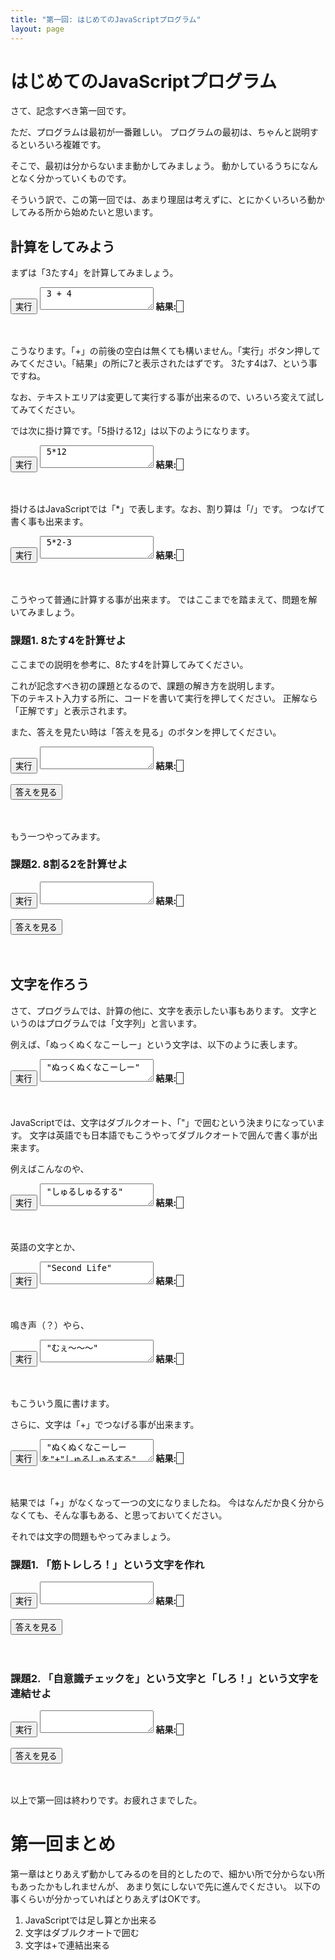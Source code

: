 ```yaml
---
title: "第一回: はじめてのJavaScriptプログラム"
layout: page
---
```


<link rel="stylesheet" href="https://cdnjs.cloudflare.com/ajax/libs/codemirror/5.35.0/codemirror.css" />
<script src="https://cdnjs.cloudflare.com/ajax/libs/codemirror/5.35.0/codemirror.js"></script>
<script src="https://cdnjs.cloudflare.com/ajax/libs/codemirror/5.35.0/mode/javascript/javascript.js"></script>
<style>
    .CodeMirror { height: auto; border: 1px solid #ddd; }
    .console { border: 1px solid #333; color: rgb(48, 68, 216); padding: 0px 5px 0px 5px; }

    .answer {color: red;  }
    .hideanswer { display: none; }
    .result {font-size: large;}
    .wrong {color: red;  }
    .correct {color: rgb(0, 89, 255);  }

</style>

<script type="text/javascript" src="https://rawgit.com/karino2/js-introduction/master/scripts/env.js"></script>
<script>
var questions = [];

  document.body.onload = function() {
    var idlist = ["ex1", "ex2", "ex3", "ex4", "ex5", "ex6", "ex7", "ex8"];
    setupAllRepls(idlist);

    setupAllQuestions(questions);
  }
</script>

# はじめてのJavaScriptプログラム

さて、記念すべき第一回です。

ただ、プログラムは最初が一番難しい。
プログラムの最初は、ちゃんと説明するといろいろ複雑です。

そこで、最初は分からないまま動かしてみましょう。
動かしているうちになんとなく分かっていくものです。

そういう訳で、この第一回では、あまり理屈は考えずに、とにかくいろいろ動かしてみる所から始めたいと思います。

## 計算をしてみよう

まずは「3たす4」を計算してみましょう。

<div id="ex1">
<input type="button" value="実行" />
<textarea>
 3 + 4</textarea>
<b>結果:</b> <span class="console"></span><br>
</div>

　  

こうなります。「+」の前後の空白は無くても構いません。「実行」ボタン押してみてください。「結果」の所に7と表示されたはずです。
3たす4は7、という事ですね。

なお、テキストエリアは変更して実行する事が出来るので、いろいろ変えて試してみてください。

では次に掛け算です。「5掛ける12」は以下のようになります。

<div id="ex2">
<input type="button" value="実行" />
<textarea>
 5*12</textarea>
<b>結果:</b> <span class="console"></span><br>
</div>

　  

掛けるはJavaScriptでは「*」で表します。なお、割り算は「/」です。
つなげて書く事も出来ます。

<div id="ex3">
<input type="button" value="実行" />
<textarea>
 5*2-3</textarea>
<b>結果:</b> <span class="console"></span><br>
</div>

　  

こうやって普通に計算する事が出来ます。
ではここまでを踏まえて、問題を解いてみましょう。


### 課題1. 8たす4を計算せよ

ここまでの説明を参考に、8たす4を計算してみてください。

これが記念すべき初の課題となるので、課題の解き方を説明します。  
下のテキスト入力する所に、コードを書いて実行を押してください。
正解なら「正解です」と表示されます。

また、答えを見たい時は「答えを見る」のボタンを押してください。

<script>
  questions.push({
    id: "q1",
    verifyScript: function(str) {
        if(str.indexOf("+") != -1){
            return true;
        }
        return "+を使ってください。"
    },
    verifyAnswer: function(val) {
        if(val == 12) {
            return true;
        }
        return "結果が違います。"
    }
  });
 </script>

<div id="q1">
<input type="button" value="実行" />
<textarea>
</textarea>
<b>結果:</b> <span class="console"></span><br>
<span class="result"></span><br>
<input type="button" value="答えを見る" />
<div class="answer hideanswer">
答え:<br>
8+4
</div>        
</div>

　  

もう一つやってみます。

### 課題2. 8割る2を計算せよ

<script>
  questions.push({
    id: "q2",
    verifyScript: function(str) {
        if(str.indexOf("/") != -1){
            return true;
        }
        return "/を使ってください。"
    },
    verifyAnswer: function(val) {
        if(val == 4) {
            return true;
        }
        return "結果が違います。"
    }
  });
 </script>

<div id="q2">
<input type="button" value="実行" />
<textarea>
</textarea>
<b>結果:</b> <span class="console"></span><br>
<span class="result"></span><br>
<input type="button" value="答えを見る" />
<div class="answer hideanswer">
答え:<br>
8/2
</div>        
</div>

　  
  


## 文字を作ろう

さて、プログラムでは、計算の他に、文字を表示したい事もあります。
文字というのはプログラムでは「文字列」と言います。

例えば、「ぬっくぬくなこーしー」という文字は、以下のように表します。

<div id="ex4">
<input type="button" value="実行" />
<textarea>
 "ぬっくぬくなこーしー"</textarea>
<b>結果:</b> <span class="console"></span><br>
</div>

　  

JavaScriptでは、文字はダブルクオート、「"」で囲むという決まりになっています。
文字は英語でも日本語でもこうやってダブルクオートで囲んで書く事が出来ます。

例えばこんなのや、

<div id="ex5">
<input type="button" value="実行" />
<textarea>
 "しゅるしゅるする"</textarea>
<b>結果:</b> <span class="console"></span><br>
</div>

　  


英語の文字とか、
<div id="ex6">
<input type="button" value="実行" />
<textarea>
 "Second Life"</textarea>
<b>結果:</b> <span class="console"></span><br>
</div>

　  

鳴き声（？）やら、
<div id="ex7">
<input type="button" value="実行" />
<textarea>
 "むぇ〜〜〜"</textarea>
<b>結果:</b> <span class="console"></span><br>
</div>

　  

もこういう風に書けます。

さらに、文字は「+」でつなげる事が出来ます。
<div id="ex8">
<input type="button" value="実行" />
<textarea>
 "ぬくぬくなこーしーを"+"しゅるしゅるする"</textarea>
<b>結果:</b> <span class="console"></span><br>
</div>

　  

結果では「+」がなくなって一つの文になりましたね。
今はなんだか良く分からなくても、そんな事もある、と思っておいてください。

それでは文字の問題もやってみましょう。

### 課題1. 「筋トレしろ！」という文字を作れ


<script>
  questions.push({
    id: "q3",
    verifyScript: function(str) { return true; },
    verifyAnswer: function(val) {
        if(val == "筋トレしろ！") {
            return true;
        }
        return "結果が違います。"
    }
  });
 </script>

<div id="q3">
<input type="button" value="実行" />
<textarea>
</textarea>
<b>結果:</b> <span class="console"></span><br>
<span class="result"></span><br>
<input type="button" value="答えを見る" />
<div class="answer hideanswer">
答え:<br>
"筋トレしろ！"
</div>        
</div>

　  


### 課題2. 「自意識チェックを」という文字と「しろ！」という文字を連結せよ

<script>
  questions.push({
    id: "q4",
    verifyScript: function(str) {
        if(str.indexOf("+") != -1){
            return true;
        }
        return "+を使ってください。"
    },
    verifyAnswer: function(val) {
        if(val == "自意識チェックをしろ！") {
            return true;
        }
        return "結果が違います。"
    }
  });
 </script>

<div id="q4">
<input type="button" value="実行" />
<textarea>
</textarea>
<b>結果:</b> <span class="console"></span><br>
<span class="result"></span><br>
<input type="button" value="答えを見る" />
<div class="answer hideanswer">
答え:<br>
"自意識チェックを"+"しろ！"
</div>        
</div>

　  
  
以上で第一回は終わりです。お疲れさまでした。


# 第一回まとめ

第一章はとりあえず動かしてみるのを目的としたので、細かい所で分からない所もあったかもしれませんが、
あまり気にしないで先に進んでください。
以下の事くらいが分かっていればとりあえずはOKです。

1. JavaScriptでは足し算とか出来る
2. 文字はダブルクオートで囲む
3. 文字は+で連結出来る

